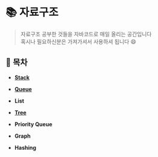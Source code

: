 # :books:  자료구조
> 자료구조 공부한 것들을 자바코드로 매일 올리는 공간입니다 </br>
혹시나 필요하신분은 가져가셔서 사용하셔 됩니다 :smile:
## :scroll: 목차

- [**Stack**](/Stack/Readme.md)

- [**Queue**](/Queue/Readme.md)

- **List**

- [**Tree**](/Tree/Readme.md)
- **Priority Queue**
- **Graph**
- **Hashing**
